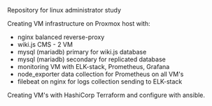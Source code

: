 Repository for linux administrator study

Creating VM infrastructure on Proxmox host with:
- nginx balanced reverse-proxy
- wiki.js CMS - 2 VM
- mysql (mariadb) primary for wiki.js database
- mysql (mariadb) secondary for replicated database
- monitoring VM with ELK-stack, Prometheus, Grafana
- node_exporter data collection for Prometheus on all VM's
- filebeat on nginx for logs collection sending to ELK-stack

Creating VM's with HashiCorp Terraform and configure with ansible.
